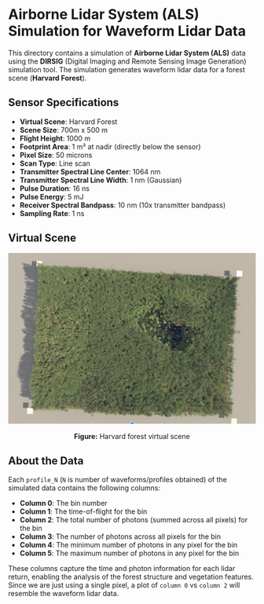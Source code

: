# Airborne Lidar System (ALS) Simulation for Waveform Lidar Data

This directory contains a simulation of **Airborne Lidar System (ALS)** data using the **DIRSIG** (Digital Imaging and Remote Sensing Image Generation) simulation tool. The simulation generates waveform lidar data for a forest scene (**Harvard Forest**).

## Sensor Specifications

- **Virtual Scene**: Harvard Forest
- **Scene Size**: 700m x 500 m
- **Flight Height**: 1000 m
- **Footprint Area**: 1 m² at nadir (directly below the sensor)
- **Pixel Size**: 50 microns
- **Scan Type**: Line scan
- **Transmitter Spectral Line Center**: 1064 nm
- **Transmitter Spectral Line Width**: 1 nm (Gaussian)
- **Pulse Duration**: 16 ns
- **Pulse Energy**: 5 mJ
- **Receiver Spectral Bandpass**: 10 nm (10x transmitter bandpass)
- **Sampling Rate**: 1 ns

## Virtual Scene

<p align="center">
  <img src="HFvirtual_scene.png" alt="Harvard forest" />
  <p style="text-align: center;"><strong>Figure:</strong> Harvard forest virtual scene</p>
</p>

## About the Data

Each `profile_N` (`N` is number of waveforms/profiles obtained) of the simulated data contains the following columns:

- **Column 0**: The bin number
- **Column 1**: The time-of-flight for the bin
- **Column 2**: The total number of photons (summed across all pixels) for the bin
- **Column 3**: The number of photons across all pixels for the bin
- **Column 4**: The minimum number of photons in any pixel for the bin
- **Column 5**: The maximum number of photons in any pixel for the bin

These columns capture the time and photon information for each lidar return, enabling the analysis of the forest structure and vegetation features. Since we are just using a single pixel, a plot of `column 0` vs `column 2` will resemble the waveform lidar data.
